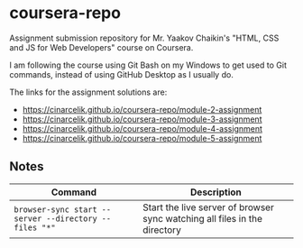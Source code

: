 # coursera-repo
Assignment submission repository for Mr. Yaakov Chaikin's "HTML, CSS and JS for Web Developers" course on Coursera.

I am following the course using Git Bash on my Windows to get used to Git commands, instead of using GitHub Desktop as I usually do.

The links for the assignment solutions are: 
- https://cinarcelik.github.io/coursera-repo/module-2-assignment
- https://cinarcelik.github.io/coursera-repo/module-3-assignment
- https://cinarcelik.github.io/coursera-repo/module-4-assignment
- https://cinarcelik.github.io/coursera-repo/module-5-assignment

## Notes
| Command | Description |
| --- | --- |
| `browser-sync start --server --directory --files "*"` | Start the live server of browser sync watching all files in the directory |
